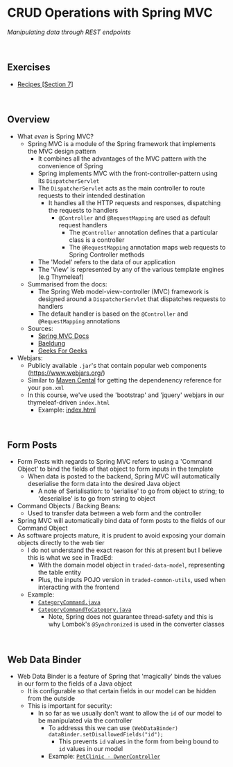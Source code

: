 # CRUD Operations with Spring MVC
*Manipulating data through REST endpoints*

<br>

## Exercises
* [Recipes [Section 7]](../07-spring-mvc-web-dev/exercises/recipes)

<br>

## Overview
* What *even* is Spring MVC?
    * Spring MVC is a module of the Spring framework that implements the MVC design pattern
        * It combines all the advantages of the MVC pattern with the convenience of Spring
        * Spring implements MVC with the front-controller-pattern using its `DispatcherServlet`
        * The `DispatcherServlet` acts as the main controller to route requests to their intended destination
            * It handles all the HTTP requests and responses, dispatching the requests to handlers
                * `@Controller` and `@RequestMapping` are used as default request handlers
                    * The `@Controller` annotation defines that a particular class is a controller
                    * The `@RequestMapping` annotation maps web requests to Spring Controller methods
        * The 'Model' refers to the data of our application
        * The 'View' is represented by any of the various template engines (e.g Thymeleaf)
    * Summarised from the docs:
        * The Spring Web model-view-controller (MVC) framework is designed around a `DispatcherServlet` that dispatches requests to handlers
        * The default handler is based on the `@Controller` and `@RequestMapping` annotations
    * Sources:
        * [Spring MVC Docs](https://docs.spring.io/spring-framework/docs/3.2.x/spring-framework-reference/html/mvc.html)
        * [Baeldung](https://www.baeldung.com/spring-mvc-tutorial)
        * [Geeks For Geeks](https://www.geeksforgeeks.org/spring-mvc-framework/)
* Webjars:
    * Publicly available `.jar`'s that contain popular web components (https://www.webjars.org/)
    * Similar to [Maven Cental](https://mvnrepository.com/repos/central) for getting the dependenency reference for your `pom.xml`
    * In this course, we've used the 'bootstrap' and 'jquery' webjars in our thymeleaf-driven `index.html`
        * Example: [index.html](../07-spring-mvc-web-dev/exercises/recipes/src/main/resources/templates/index.html)

<br>

## Form Posts
* Form Posts with regards to Spring MVC refers to using a 'Command Object' to bind the fields of that object to form inputs in the template
    * When data is posted to the backend, Spring MVC will automatically deserialise the form data into the desired Java object
        * A note of Serialisation: to 'serialise' to go from object to string; to 'deserialise' is to go from string to object
* Command Objects / Backing Beans:
    * Used to transfer data between a web form and the controller
* Spring MVC will automatically bind data of form posts to the fields of our Command Object
* As software projects mature, it is prudent to avoid exposing your domain objects directly to the web tier
    * I do not understand the exact reason for this at present but I believe this is what we see in TradEd:
        * With the domain model object in `traded-data-model`, representing the table entity
        * Plus, the inputs POJO version in `traded-common-utils`, used when interacting with the frontend
    * Example: 
        * [`CategoryCommand.java`](../07-spring-mvc-web-dev/exercises/recipes/src/main/java/com/jrsmiffy/springguru/recipes/command/CategoryCommand.java)
        * [`CategoryCommandToCategory.java`](../07-spring-mvc-web-dev/exercises/recipes/src/main/java/com/jrsmiffy/springguru/recipes/converter/CategoryCommandToCategory.java)
            * Note, Spring does not guarantee thread-safety and this is why Lombok's `@Synchronized` is used in the converter classes

<br>

## Web Data Binder
* Web Data Binder is a feature of Spring that 'magically' binds the values in our form to the fields of a Java object
    * It is configurable so that certain fields in our model can be hidden from the outside
    * This is important for security:
        * In so far as we usually don't want to allow the `id` of our model to be manipulated via the controller
            * To addresss this we can use `(WebDataBinder) dataBinder.setDisallowedFields("id");`
                * This prevents `id` values in the form from being bound to `id` values in our model
            * Example: [`PetClinic - OwnerController`](../projects/pet-clinic/pet-clinic-web/src/main/java/com/jrsmiffy/springguru/petclinic/controller/OwnerController.java)